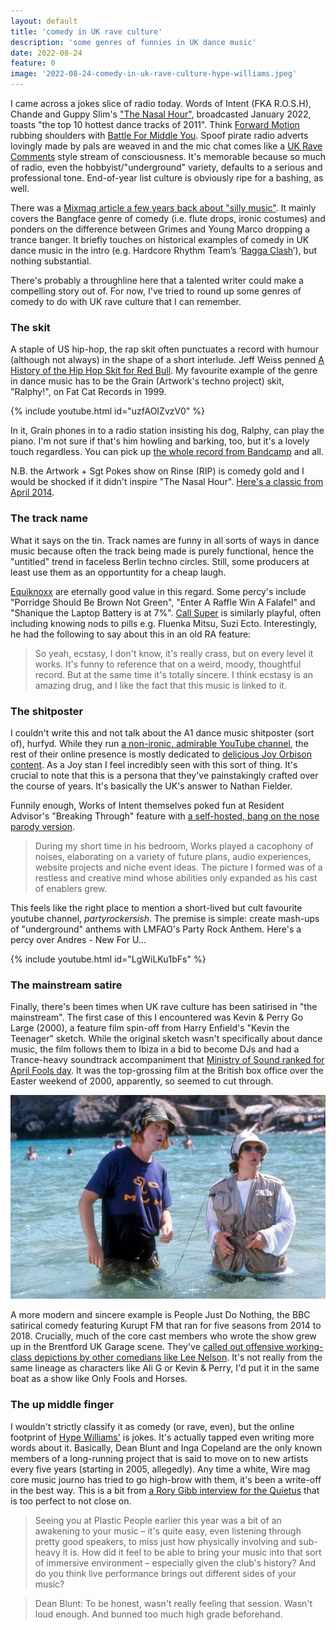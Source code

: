 ```yaml
---
layout: default
title: 'comedy in UK rave culture'
description: 'some genres of funnies in UK dance music'
date: 2022-08-24
feature: 0
image: '2022-08-24-comedy-in-uk-rave-culture-hype-williams.jpeg'
---
```


I came across a jokes slice of radio today. Words of Intent (FKA R.O.S.H), Chande and Guppy Slim's ["The Nasal Hour"](https://soundcloud.com/balamii/the-nasal-hour-w-works-of-intent-chande-guppy-slim-january-2022), broadcasted January 2022, toasts "the top 10 hottest dance tracks of 2011". Think [Forward Motion](https://www.youtube.com/watch?v=1yD2uhjQqsI&ab_channel=RECORDOirelles) rubbing shoulders with [Battle For Middle You](https://www.youtube.com/watch?v=aLqWjUWGYFA&ab_channel=TedHartkamp). Spoof pirate radio adverts lovingly made by pals are weaved in and the mic chat comes like a [UK Rave Comments](<(https://twitter.com/ukravecomments?lang=en)>) style stream of consciousness. It's memorable because so much of radio, even the hobbyist/"underground" variety, defaults to a serious and professional tone. End-of-year list culture is obviously ripe for a bashing, as well.

There was a [Mixmag article a few years back about "silly music"](https://mixmag.net/feature/silly-music-anti-establishment-artists-reclaiming-dance-music-funny-side). It mainly covers the Bangface genre of comedy (i.e. flute drops, ironic costumes) and ponders on the difference between Grimes and Young Marco dropping a trance banger. It briefly touches on historical examples of comedy in UK dance music in the intro (e.g. Hardcore Rhythm Team’s ‘[Ragga Clash](https://www.youtube.com/watch?v=um9aitZBH3s)’), but nothing substantial.

There's probably a throughline here that a talented writer could make a compelling story out of. For now, I've tried to round up some genres of comedy to do with UK rave culture that I can remember.

### The skit

A staple of US hip-hop, the rap skit often punctuates a record with humour (although not always) in the shape of a short interlude. Jeff Weiss penned [A History of the Hip Hop Skit for Red Bull](https://daily.redbullmusicacademy.com/2015/07/hip-hop-skits-history). My favourite example of the genre in dance music has to be the Grain (Artwork's techno project) skit, "Ralphy!", on Fat Cat Records in 1999.

{% include youtube.html id="uzfAOIZvzV0" %}

In it, Grain phones in to a radio station insisting his dog, Ralphy, can play the piano. I'm not sure if that's him howling and barking, too, but it's a lovely touch regardless. You can pick up [the whole record from Bandcamp](https://grainfc.bandcamp.com/album/untitled-g2) and all.

N.B. the Artwork + Sgt Pokes show on Rinse (RIP) is comedy gold and I would be shocked if it didn't inspire "The Nasal Hour". [Here's a classic from April 2014](https://soundcloud.com/rinsefm/artwork280414).

### The track name

What it says on the tin. Track names are funny in all sorts of ways in dance music because often the track being made is purely functional, hence the "untitled" trend in faceless Berlin techno circles. Still, some producers at least use them as an opportuntity for a cheap laugh.

[Equiknoxx](https://equiknoxx.bandcamp.com/) are eternally good value in this regard. Some percy's include "Porridge Should Be Brown Not Green", "Enter A Raffle Win A Falafel" and "Shanique the Laptop Battery is at 7%". [Call Super](https://callsuper.bandcamp.com/) is similarly playful, often including knowing nods to pills e.g. Fluenka Mitsu, Suzi Ecto. Interestingly, he had the following to say about this in an old RA feature:

> So yeah, ecstasy, I don't know, it's really crass, but on every level it works. It's funny to reference that on a weird, moody, thoughtful record. But at the same time it's totally sincere. I think ecstasy is an amazing drug, and I like the fact that this music is linked to it.

### The shitposter

I couldn't write this and not talk about the A1 dance music shitposter (sort of), hurfyd. While they run [a non-ironic, admirable YouTube channel](https://www.youtube.com/channel/UCzeR0_RWnpNHe6y4DTLwE5Q), the rest of their online presence is mostly dedicated to [delicious Joy Orbison content](https://twitter.com/hurfyd/status/1115269570988781568). As a Joy stan I feel incredibly seen with this sort of thing. It's crucial to note that this is a persona that they've painstakingly crafted over the course of years. It's basically the UK's answer to Nathan Fielder.

Funnily enough, Works of Intent themselves poked fun at Resident Advisor's "Breaking Through" feature with [a self-hosted, bang on the nose parody version](https://worksofintent.com/breaking/).

> During my short time in his bedroom, Works played a cacophony of noises, elaborating on a variety of future plans, audio experiences, website projects and niche event ideas. The picture I formed was of a restless and creative mind whose abilities only expanded as his cast of enablers grew.

This feels like the right place to mention a short-lived but cult favourite youtube channel, _partyrockersish_. The premise is simple: create mash-ups of "underground" anthems with LMFAO's Party Rock Anthem. Here's a percy over Andres - New For U...

{% include youtube.html id="LgWiLKu1bFs" %}

### The mainstream satire

Finally, there's been times when UK rave culture has been satirised in "the mainstream". The first case of this I encountered was Kevin & Perry Go Large (2000), a feature film spin-off from Harry Enfield's "Kevin the Teenager" sketch. While the original sketch wasn't specifically about dance music, the film follows them to Ibiza in a bid to become DJs and had a Trance-heavy soundtrack accompaniment that [Ministry of Sound ranked for April Fools day](https://www.ministryofsound.com/posts/articles/2020/april/ranked-the-kevin-perry-soundtrack/). It was the top-grossing film at the British box office over the Easter weekend of 2000, apparently, so seemed to cut through.

![Kevin & Perry Go Large (2000)](/images/2022-08-24-comedy-in-uk-rave-culture-kevin-perry.jpeg)

A more modern and sincere example is People Just Do Nothing, the BBC satirical comedy featuring Kurupt FM that ran for five seasons from 2014 to 2018. Crucially, much of the core cast members who wrote the show grew up in the Brentford UK Garage scene. They've [called out offensive working-class depictions by other comedians like Lee Nelson](https://www.nme.com/news/tv/people-just-do-nothing-creator-hits-out-at-actuall-873298). It's not really from the same lineage as characters like Ali G or Kevin & Perry, I'd put it in the same boat as a show like Only Fools and Horses.

### The up middle finger

I wouldn't strictly classify it as comedy (or rave, even), but the online footprint of [Hype Williams'](https://www.discogs.com/artist/1874027-Hype-Williams-2) is jokes. It's actually tapped even writing more words about it. Basically, Dean Blunt and Inga Copeland are the only known members of a long-running project that is said to move on to new artists every five years (starting in 2005, allegedly). Any time a white, Wire mag core music journo has tried to go high-brow with them, it's been a write-off in the best way. This is a bit from [a Rory Gibb interview for the Quietus](https://thequietus.com/articles/06600-hype-williams-interview) that is too perfect to not close on.

> Seeing you at Plastic People earlier this year was a bit of an awakening to your music – it's quite easy, even listening through pretty good speakers, to miss just how physically involving and sub-heavy it is. How did it feel to be able to bring your music into that sort of immersive environment – especially given the club's history? And do you think live performance brings out different sides of your music?

> Dean Blunt: To be honest, wasn't really feeling that session. Wasn't loud enough. And bunned too much high grade beforehand.

